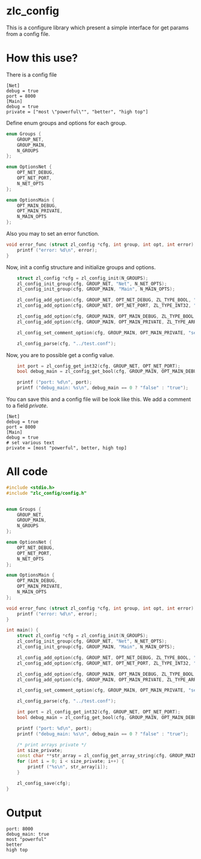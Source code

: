 # zlc_config

This is a configure library which present a simple interface for get params from a config file.

# How this use?

There is a config file
```commandline
[Net]
debug = true
port = 8000
[Main]
debug = true
private = ["most \"powerful\"", "better", "high top"]

```

Define enum groups and options for each group.
```C++
enum Groups {
    GROUP_NET,
    GROUP_MAIN,
    N_GROUPS
};

enum OptionsNet {
    OPT_NET_DEBUG,
    OPT_NET_PORT,
    N_NET_OPTS
};

enum OptionsMain {
    OPT_MAIN_DEBUG,
    OPT_MAIN_PRIVATE,
    N_MAIN_OPTS
};
```
Also you may to set an error function.
```C++
void error_func (struct zl_config *cfg, int group, int opt, int error) {
    printf ("error: %d\n", error);
}
```
Now, init a config structure and initialize groups and options.
```C++
    struct zl_config *cfg = zl_config_init(N_GROUPS);
    zl_config_init_group(cfg, GROUP_NET, "Net", N_NET_OPTS);
    zl_config_init_group(cfg, GROUP_MAIN, "Main", N_MAIN_OPTS);

    zl_config_add_option(cfg, GROUP_NET, OPT_NET_DEBUG, ZL_TYPE_BOOL, "debug", NULL);
    zl_config_add_option(cfg, GROUP_NET, OPT_NET_PORT, ZL_TYPE_INT32, "port", NULL);

    zl_config_add_option(cfg, GROUP_MAIN, OPT_MAIN_DEBUG, ZL_TYPE_BOOL, "debug", (void *) true);
    zl_config_add_option(cfg, GROUP_MAIN, OPT_MAIN_PRIVATE, ZL_TYPE_ARRAY_STRING, "private", NULL);

    zl_config_set_comment_option(cfg, GROUP_MAIN, OPT_MAIN_PRIVATE, "set various text");

    zl_config_parse(cfg, "../test.conf");
```
Now, you are to possible get a config value.
```c++
    int port = zl_config_get_int32(cfg, GROUP_NET, OPT_NET_PORT);
    bool debug_main = zl_config_get_bool(cfg, GROUP_MAIN, OPT_MAIN_DEBUG);

    printf ("port: %d\n", port);
    printf ("debug_main: %s\n", debug_main == 0 ? "false" : "true");
```

You can save this and a config file will be look like this. 
We add a comment to a field *private*.
```commandline
[Net]
debug = true
port = 8000
[Main]
debug = true
# set various text
private = [most "powerful", better, high top]
```
# All code
```c++
#include <stdio.h>
#include "zlc_config/config.h"


enum Groups {
    GROUP_NET,
    GROUP_MAIN,
    N_GROUPS
};

enum OptionsNet {
    OPT_NET_DEBUG,
    OPT_NET_PORT,
    N_NET_OPTS
};

enum OptionsMain {
    OPT_MAIN_DEBUG,
    OPT_MAIN_PRIVATE,
    N_MAIN_OPTS
};

void error_func (struct zl_config *cfg, int group, int opt, int error) {
    printf ("error: %d\n", error);
}

int main() {
    struct zl_config *cfg = zl_config_init(N_GROUPS);
    zl_config_init_group(cfg, GROUP_NET, "Net", N_NET_OPTS);
    zl_config_init_group(cfg, GROUP_MAIN, "Main", N_MAIN_OPTS);

    zl_config_add_option(cfg, GROUP_NET, OPT_NET_DEBUG, ZL_TYPE_BOOL, "debug", NULL);
    zl_config_add_option(cfg, GROUP_NET, OPT_NET_PORT, ZL_TYPE_INT32, "port", NULL);

    zl_config_add_option(cfg, GROUP_MAIN, OPT_MAIN_DEBUG, ZL_TYPE_BOOL, "debug", (void *) true);
    zl_config_add_option(cfg, GROUP_MAIN, OPT_MAIN_PRIVATE, ZL_TYPE_ARRAY_STRING, "private", NULL);

    zl_config_set_comment_option(cfg, GROUP_MAIN, OPT_MAIN_PRIVATE, "set various text");

    zl_config_parse(cfg, "../test.conf");

    int port = zl_config_get_int32(cfg, GROUP_NET, OPT_NET_PORT);
    bool debug_main = zl_config_get_bool(cfg, GROUP_MAIN, OPT_MAIN_DEBUG);

    printf ("port: %d\n", port);
    printf ("debug_main: %s\n", debug_main == 0 ? "false" : "true");

    /* print arrays private */
    int size_private;
    const char **str_array = zl_config_get_array_string(cfg, GROUP_MAIN, OPT_MAIN_PRIVATE, &size_private);
    for (int i = 0; i < size_private; i++) {
        printf ("%s\n", str_array[i]);
    }

    zl_config_save(cfg);
}
```

# Output
```commandline
port: 8000
debug_main: true
most "powerful"
better
high top
```
